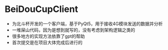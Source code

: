 # BeiDouCupClient
- 为北斗杯开发的一个客户端，基于PyQt5，用于接收4G模块发送的数据并分析
- 一堆屎山代码，因为是想到就写的，没有考虑到架构逻辑之类的
- 很多地方的实现方法依靠了gpt的帮助
- 首次提交是在项目大体完成后进行的

